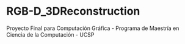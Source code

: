# RGB-D_3DReconstruction
Proyecto Final para Computación Gráfica - Programa de Maestría en Ciencia de la Computación - UCSP
